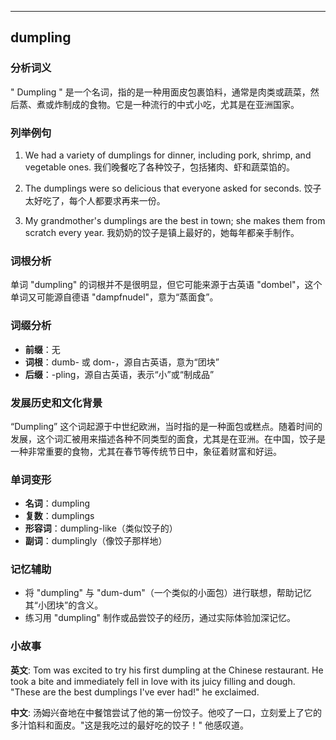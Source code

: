 
---------------
## dumpling
### 分析词义
" Dumpling " 是一个名词，指的是一种用面皮包裹馅料，通常是肉类或蔬菜，然后蒸、煮或炸制成的食物。它是一种流行的中式小吃，尤其是在亚洲国家。

### 列举例句
1. We had a variety of dumplings for dinner, including pork, shrimp, and vegetable ones.
   我们晚餐吃了各种饺子，包括猪肉、虾和蔬菜馅的。

2. The dumplings were so delicious that everyone asked for seconds.
   饺子太好吃了，每个人都要求再来一份。

3. My grandmother's dumplings are the best in town; she makes them from scratch every year.
   我奶奶的饺子是镇上最好的，她每年都亲手制作。

### 词根分析
单词 "dumpling" 的词根并不是很明显，但它可能来源于古英语 "dombel"，这个单词又可能源自德语 "dampfnudel"，意为“蒸面食”。

### 词缀分析
- **前缀**：无
- **词根**：dumb- 或 dom-，源自古英语，意为“团块”
- **后缀**：-pling，源自古英语，表示“小”或“制成品”

### 发展历史和文化背景
“Dumpling” 这个词起源于中世纪欧洲，当时指的是一种面包或糕点。随着时间的发展，这个词汇被用来描述各种不同类型的面食，尤其是在亚洲。在中国，饺子是一种非常重要的食物，尤其在春节等传统节日中，象征着财富和好运。

### 单词变形
- **名词**：dumpling
- **复数**：dumplings
- **形容词**：dumpling-like（类似饺子的）
- **副词**：dumplingly（像饺子那样地）

### 记忆辅助
- 将 "dumpling" 与 "dum-dum"（一个类似的小面包）进行联想，帮助记忆其“小团块”的含义。
- 练习用 "dumpling" 制作或品尝饺子的经历，通过实际体验加深记忆。

### 小故事
**英文**:
Tom was excited to try his first dumpling at the Chinese restaurant. He took a bite and immediately fell in love with its juicy filling and dough. "These are the best dumplings I've ever had!" he exclaimed.

**中文**:
汤姆兴奋地在中餐馆尝试了他的第一份饺子。他咬了一口，立刻爱上了它的多汁馅料和面皮。"这是我吃过的最好吃的饺子！" 他感叹道。

